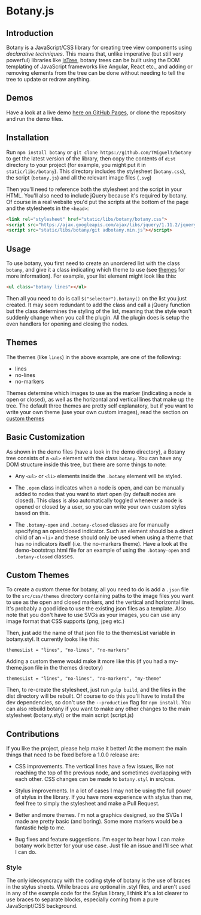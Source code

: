 # Botany.js

## Introduction

Botany is a JavaScript/CSS library for creating tree view components using *declarative techniques*. This means that,
unlike imperative (but still very powerful) libraries like [jsTree](http://www.jstree.com/), botany trees can be built
using the DOM templating of JavaScript frameworks like Angular, React etc., and adding or removing elements from the
tree can be done without needing to tell the tree to update or redraw anything.

## Demos

Have a look at a live demo [here on GitHub Pages](http://tmiguelt.github.io/botany/#demo), or clone the repository and run the demo files.

## Installation

Run `npm install botany` or `git clone https://github.com/TMiguelT/botany` to get the latest version of the library,
then copy the contents of `dist` directory to your project (for example, you might put it in `static/libs/botany`).
This directory includes the stylesheet (`botany.css`), the script (`botany.js`) and all the relevant image files (`.svg`)

Then you'll need to reference both the stylesheet and the script in your HTML. You'll also need to include jQuery
because it's required by botany. Of course in a real website you'd put the scripts at the bottom of the page and
the stylesheets in the `<head>`:

```html
<link rel="stylesheet" href="static/libs/botany/botany.css">
<script src="https://ajax.googleapis.com/ajax/libs/jquery/1.11.2/jquery.min.js"></script>
<script src="static/libs/botany/git adbotany.min.js"></script>
```

## Usage

To use botany, you first need to create an unordered list with the class `botany`, and give it a class indicating which
theme to use (see [themes](#themes) for more information). For example, your list element might look like this:

```html
<ul class="botany lines"></ul>
```

Then all you need to do is call `$("selector").botany()` on the list you just created. It may seem redundant to add the
class and call a jQuery function but the class determines the styling of the list, meaning that the style won't suddenly
change when you call the plugin. All the plugin does is setup the even handlers for opening and closing the nodes.

## Themes

The themes (like `lines`) in the above example, are one of the following:

* lines
* no-lines
* no-markers

Themes determine which images to use as the marker (indicating a node is open or closed), as well as the horizontal
and vertical lines that make up the tree. The default three themes are pretty self explanatory, but if you want to
write your own theme (use your own custom images), read the section on [custom themes](#custom-themes)

## Basic Customization

As shown in the demo files (have a look in the demo directory), a Botany tree consists of a `<ul>` element with the class
`botany`. You can have any DOM structure inside this tree, but there are some things to note:

* Any `<ul>` or `<li>` elements inside the `.botany` element will be styled.

* The `.open` class indicates when a node is open, and can be manually added to nodes that you want to start open (by
default nodes are closed). This class is also automatically toggled whenever a node is opened or closed by a user, so
you can write your own custom styles based on this.

* The `.botany-open` and `.botany-closed` classes are for manually specifying an open/closed indicator. Such an element
should be a direct child of an `<li>` and these should only be used when using a theme that has no indicators itself
(i.e. the no-markers theme). Have a look at the demo-bootstrap.html file for an example of using the `.botany-open` and
`.botany-closed` classes.

## Custom Themes

To create a custom theme for botany, all you need to do is add a `.json` file to the `src/css/themes` directory containing
paths to the image files you want to use as the open and closed markers, and the vertical and horizontal lines. It's
probably a good idea to use the existing json files as a template. Also note that you don't have to use SVGs as your
images, you can use any image format that CSS supports (png, jpeg etc.)

Then, just add the name of that json file to the themesList variable in botany.styl. It currently looks like this:

`themesList = "lines", "no-lines", "no-markers"`

Adding a custom theme would make it more like this (if you had a my-theme.json file in the themes directory)

`themesList = "lines", "no-lines", "no-markers", "my-theme"`

Then, to re-create the stylesheet, just run `gulp build`, and the files in the dist directory will be rebuilt. Of course
to do this you'll have to install the dev dependencies, so don't use the `--production` flag for `npm install`. You can
also rebuild botany if you want to make any other changes to the main stylesheet (botany.styl) or the main script (script.js)

## Contributions

If you like the project, please help make it better! At the moment the main things that need to be fixed before a 1.0.0
release are:

* CSS improvements. The vertical lines have a few issues, like not reaching the top of the previous node, and sometimes
overlapping with each other. CSS changes can be made to `botany.styl` in src/css.

* Stylus improvements. In a lot of cases I may not be using the full power of stylus in the library. If you have more
experience with stylus than me, feel free to simply the stylesheet and make a Pull Request.

* Better and more themes. I'm not a graphics designed, so the SVGs I made are pretty basic (and boring). Some more markers
would be a fantastic help to me.

* Bug fixes and feature suggestions. I'm eager to hear how I can make botany work better for your use case. Just file an
issue and I'll see what I can do.

### Style

The only ideosyncracy with the coding style of botany is the use of braces in the stylus sheets.
While braces are optional in .styl files, and aren't used in any of the example code for the Stylus library, I think it's a lot
clearer to use braces to separate blocks, especially coming from a pure JavaScript/CSS background.
